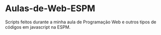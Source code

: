 # Aulas-de-Web-ESPM
 Scripts feitos durante a minha aula de Programação Web e outros tipos de códigos em javascript na ESPM.
